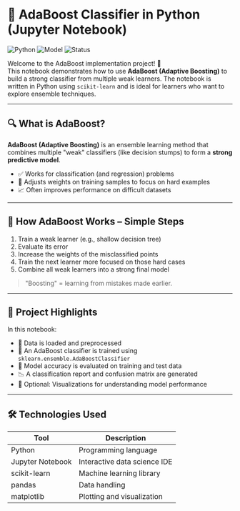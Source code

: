 # 🚀 AdaBoost Classifier in Python (Jupyter Notebook)

![Python](https://img.shields.io/badge/Python-3.8+-blue.svg)
![Model](https://img.shields.io/badge/AdaBoost-Classifier-orange.svg)
![Status](https://img.shields.io/badge/Status-Completed-brightgreen.svg)

Welcome to the AdaBoost implementation project! 🎯  
This notebook demonstrates how to use **AdaBoost (Adaptive Boosting)** to build a strong classifier from multiple weak learners. The notebook is written in Python using `scikit-learn` and is ideal for learners who want to explore ensemble techniques.

---

## 🔍 What is AdaBoost?

**AdaBoost (Adaptive Boosting)** is an ensemble learning method that combines multiple "weak" classifiers (like decision stumps) to form a **strong predictive model**.

- ✅ Works for classification (and regression) problems
- 🔄 Adjusts weights on training samples to focus on hard examples
- 📈 Often improves performance on difficult datasets

---

## 🧠 How AdaBoost Works – Simple Steps

1. Train a weak learner (e.g., shallow decision tree)
2. Evaluate its error
3. Increase the weights of the misclassified points
4. Train the next learner more focused on those hard cases
5. Combine all weak learners into a strong final model

> "Boosting" = learning from mistakes made earlier.

---

## 🧪 Project Highlights

In this notebook:
- 🧹 Data is loaded and preprocessed
- 🧠 An AdaBoost classifier is trained using `sklearn.ensemble.AdaBoostClassifier`
- 🧮 Model accuracy is evaluated on training and test data
- 📉 A classification report and confusion matrix are generated
- 🎨 Optional: Visualizations for understanding model performance

---

## 🛠️ Technologies Used

| Tool           | Description                        |
|----------------|------------------------------------|
| Python         | Programming language               |
| Jupyter Notebook | Interactive data science IDE     |
| scikit-learn   | Machine learning library           |
| pandas         | Data handling                      |
| matplotlib     | Plotting and visualization         |


